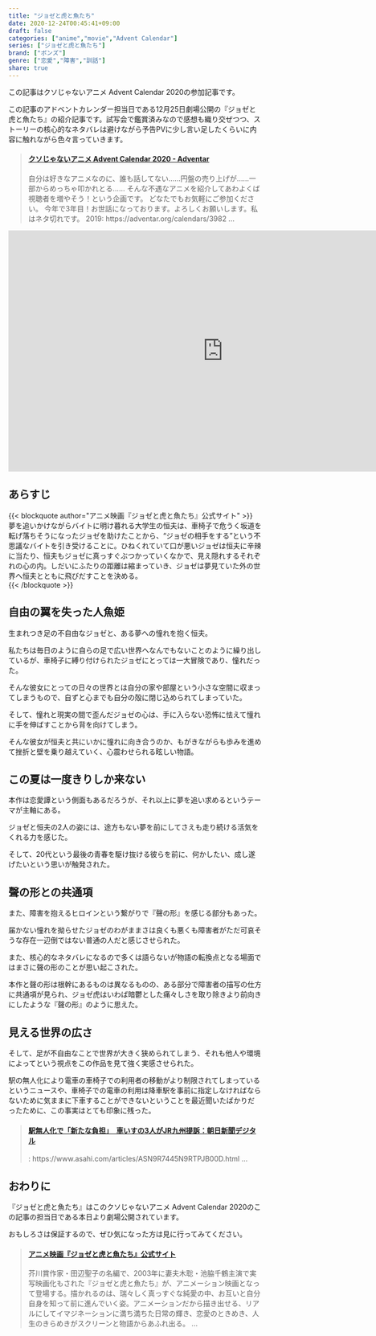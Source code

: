 ```yaml
---
title: "ジョゼと虎と魚たち"
date: 2020-12-24T00:45:41+09:00
draft: false
categories: ["anime","movie","Advent Calendar"]
series: ["ジョゼと虎と魚たち"]
brand: ["ボンズ"]
genre: ["恋愛","障害","訓話"]
share: true
---
```

この記事はクソじゃないアニメ Advent Calendar 2020の参加記事です。  

この記事のアドベントカレンダー担当日である12月25日劇場公開の『ジョゼと虎と魚たち』の紹介記事です。試写会で鑑賞済みなので感想も織り交ぜつつ、ストーリーの核心的なネタバレは避けながら予告PVに少し言い足したくらいに内容に触れながら色々言っていきます。
<blockquote class="embedly-card"><h4><a href="https://adventar.org/calendars/5063">クソじゃないアニメ Advent Calendar 2020 - Adventar</a></h4><p>自分は好きなアニメなのに、誰も話してない......円盤の売り上げが......一部からめっちゃ叩かれとる...... そんな不遇なアニメを紹介してあわよくば視聴者を増やそう！という企画です。 どなたでもお気軽にご参加ください。 今年で3年目！お世話になっております。よろしくお願いします。私はネタ切れです。 2019: https://adventar.org/calendars/3982 ...</p></blockquote>
<script async src="//cdn.embedly.com/widgets/platform.js" charset="UTF-8"></script>

<iframe width="853" height="480" src="https://www.youtube.com/embed/UqroXVubLzI" frameborder="0" allow="accelerometer; autoplay; clipboard-write; encrypted-media; gyroscope; picture-in-picture" allowfullscreen></iframe>

## あらすじ

{{< blockquote author="アニメ映画『ジョゼと虎と魚たち』公式サイト" >}}
夢を追いかけながらバイトに明け暮れる大学生の恒夫は、車椅子で危うく坂道を転げ落ちそうになったジョゼを助けたことから、“ジョゼの相手をする”という不思議なバイトを引き受けることに。ひねくれていて口が悪いジョゼは恒夫に辛辣に当たり、恒夫もジョゼに真っすぐぶつかっていくなかで、見え隠れするそれぞれの心の内。しだいにふたりの距離は縮まっていき、ジョゼは夢見ていた外の世界へ恒夫とともに飛びだすことを決める。  
{{< /blockquote >}}

## 自由の翼を失った人魚姫

生まれつき足の不自由なジョゼと、ある夢への憧れを抱く恒夫。

私たちは毎日のように自らの足で広い世界へなんでもないことのように繰り出しているが、車椅子に縛り付けられたジョゼにとっては一大冒険であり、憧れだった。  

そんな彼女にとっての日々の世界とは自分の家や部屋という小さな空間に収まってしまうもので、自ずと心までも自分の殻に閉じ込められてしまっていた。  

そして、憧れと現実の間で歪んだジョゼの心は、手に入らない恐怖に怯えて憧れに手を伸ばすことから背を向けてしまう。

そんな彼女が恒夫と共にいかに憧れに向き合うのか、もがきながらも歩みを進めて挫折と壁を乗り越えていく、心震わせられる眩しい物語。

## この夏は一度きりしか来ない

本作は恋愛譚という側面もあるだろうが、それ以上に夢を追い求めるというテーマが主軸にある。  

ジョゼと恒夫の2人の姿には、途方もない夢を前にしてさえも走り続ける活気をくれる力を感じた。  

そして、20代という最後の青春を駆け抜ける彼らを前に、何かしたい、成し遂げたいという思いが触発された。

## 聲の形との共通項

また、障害を抱えるヒロインという繋がりで『聲の形』を感じる部分もあった。  

届かない憧れを拗らせたジョゼのわがままさは良くも悪くも障害者がただ可哀そうな存在一辺倒ではない普通の人だと感じさせられた。  

また、核心的なネタバレになるので多くは語らないが物語の転換点となる場面ではまさに聲の形のことが思い起こされた。  

本作と聲の形は根幹にあるものは異なるものの、ある部分で障害者の描写の仕方に共通項が見られ、ジョゼ虎はいわば暗鬱とした痛々しさを取り除きより前向きにしたような『聲の形』のように思えた。 

## 見える世界の広さ

そして、足が不自由なことで世界が大きく狭められてしまう、それも他人や環境によってという視点をこの作品を見て強く実感させられた。

駅の無人化により電車の車椅子での利用者の移動がより制限されてしまっているというニュースや、車椅子での電車の利用は降車駅を事前に指定しなければならないために気ままに下車することができないということを最近聞いたばかりだったために、この事実はとても印象に残った。

<blockquote class="embedly-card"><h4><a href="https://www.asahi.com/articles/ASN9R7445N9RTPJB00D.html">駅無人化で「新たな負担」　車いすの3人がJR九州提訴：朝日新聞デジタル</a></h4>: https://www.asahi.com/articles/ASN9R7445N9RTPJB00D.html ...</p></blockquote>
<script async src="//cdn.embedly.com/widgets/platform.js" charset="UTF-8"></script>

## おわりに

『ジョゼと虎と魚たち』はこのクソじゃないアニメ Advent Calendar 2020のこの記事の担当日である本日より劇場公開されています。  

おもしろさは保証するので、ぜひ気になった方は見に行ってみてください。

<blockquote class="embedly-card"><h4><a href="https://joseetora.jp/">アニメ映画『ジョゼと虎と魚たち』公式サイト</a></h4><p>芥川賞作家・田辺聖子の名編で、2003年に妻夫木聡・池脇千鶴主演で実写映画化もされた『ジョゼと虎と魚たち』が、アニメーション映画となって登場する。描かれるのは、瑞々しく真っすぐな純愛の中、お互いと自分自身を知って前に進んでいく姿。アニメーションだから描き出せる、リアルにしてイマジネーションに満ち満ちた日常の輝き、恋愛のときめき、人生のきらめきがスクリーンと物語からあふれ出る。 ...</p></blockquote>
<script async src="//cdn.embedly.com/widgets/platform.js" charset="UTF-8"></script>